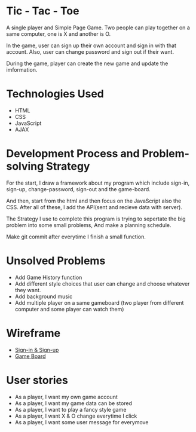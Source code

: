 # Tic - Tac - Toe

A single player and Simple Page Game.
Two people can play together on a same computer, one is X and another is O.

In the game, user can sign up their own account and sign in with that account.
Also, user can change password and sign out if their want.

During the game, player can create the new game and update the imformation.

# Technologies Used

- HTML
- CSS
- JavaScript
- AJAX


# Development Process and Problem-solving Strategy

For the start, I draw a framework about my program which include sign-in, sign-up,
change-password, sign-out and the game-board.

And then, start from the html and then focus on the JavaScript also the CSS. After all of these,
I add the API(sent and recieve data with server).

The Strategy I use to complete this program is trying to sepertate the big problem into some small
problems, And make a planning schedule.

Make git commit after everytime I finish a small function.

# Unsolved Problems

- Add Game History function
- Add different style choices that user can change and choose whatever they want.
- Add background music
- Add multiple player on a same gameboard (two player from different computer and some player can watch them)

# Wireframe

- [Sign-in & Sign-up](https://i.imgur.com/jhDTxyP.png)
- [Game Board](https://i.imgur.com/gVm6LG6.png)

# User stories

- As a player, I want my own game account
- As a player, I want my game data can be stored
- As a player, I want to play a fancy style game
- As a player, I want X & O change everytime I click
- As a player, I want some user message for everymove
